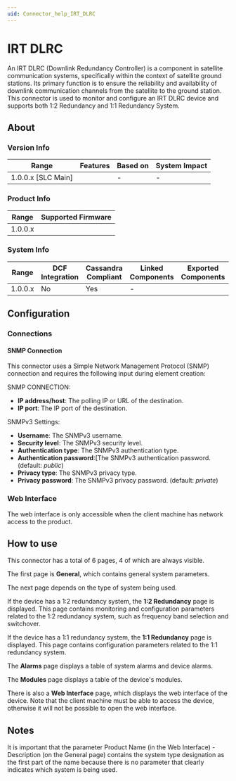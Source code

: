 ```yaml
---
uid: Connector_help_IRT_DLRC
---
```


# IRT DLRC

An IRT DLRC (Downlink Redundancy Controller) is a component in satellite communication systems, specifically within the context of satellite ground stations. Its primary function is to ensure the reliability and availability of downlink communication channels from the satellite to the ground station. This connector is used to monitor and configure an IRT DLRC device and supports both 1:2 Redundancy and 1:1 Redundancy System.


## About

### Version Info

|Range  |Features  |Based on  |System Impact  |
|---------|---------|---------|---------|
|1.0.0.x [SLC Main]     |         |-         |-         |

### Product Info

|Range  |Supported Firmware  |
|---------|---------|
|1.0.0.x     |         |

### System Info

|Range  |DCF Integration  |Cassandra Compliant  |Linked Components  |Exported Components   |
|---------|---------|---------|---------|---------|
|1.0.0.x    |No       |Yes         |-         |   |

## Configuration

### Connections

#### SNMP Connection

This connector uses a Simple Network Management Protocol (SNMP) connection and requires the following input during element creation:

SNMP CONNECTION:

- **IP address/host**: The polling IP or URL of the destination.
- **IP port**: The IP port of the destination.


SNMPv3 Settings:

- **Username**: The SNMPv3 username.
- **Security level**: The SNMPv3 security level.
- **Authentication type**: The SNMPv3 authentication type.
- **Authentication password**:[The SNMPv3 authentication password. (default: *public*)
- **Privacy type**: The SNMPv3 privacy type.
- **Privacy password**: The SNMPv3 privacy password. (default: *private*)

### Web Interface

The web interface is only accessible when the client machine has network access to the product.

## How to use

This connector has a total of 6 pages, 4 of which are always visible.

The first page is **General**, which contains general system parameters.

The next page depends on the type of system being used. 

If the device has a 1:2 redundancy system, the **1:2 Redundancy** page is displayed. This page contains monitoring and configuration parameters related to the 1:2 redundancy system, such as frequency band selection and switchover.

If the device has a 1:1 redundancy system, the **1:1 Redundancy** page is displayed. This page contains configuration parameters related to the 1:1 redundancy system.

The **Alarms** page displays a table of system alarms and device alarms.

The **Modules** page displays a table of the device's modules.

There is also a **Web Interface** page, which displays the web interface of the device. Note that the client machine must be able to access the device, otherwise it will not be possible to open the web interface.

## Notes

It is important that the parameter Product Name (in the Web Interface) - Description (on the General page) contains the system type designation as the first part of the name because there is no parameter that clearly indicates which system is being used.
